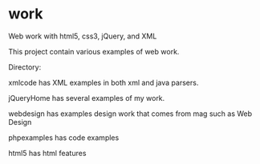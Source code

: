 work
====

Web work with html5, css3, jQuery, and XML

This project contain various examples of web work.  

Directory:

xmlcode has XML examples in both xml and java parsers.

jQueryHome has several examples of my work.

webdesign has examples design work that comes from mag such as Web Design

phpexamples has code examples

html5 has html features 
